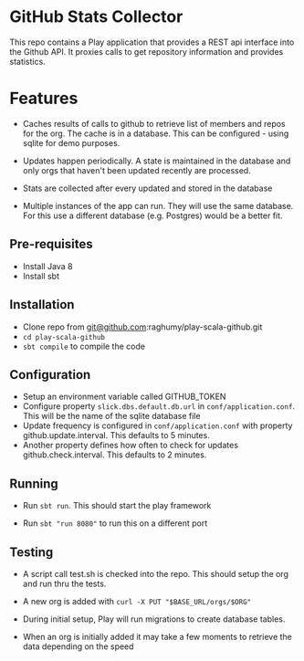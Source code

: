 # GitHub Stats Collector

This repo contains a Play application that provides a REST api interface into the Github API. It proxies
calls to get repository information and provides statistics.

# Features

* Caches results of calls to github to retrieve list of members and repos for the org. The cache is in a database.
This can be configured - using sqlite for demo purposes.

* Updates happen periodically. A state is maintained in the database and only orgs that haven't been updated recently
are processed.

* Stats are collected after every updated and stored in the database

* Multiple instances of the app can run. They will use the same database. For this use a different database (e.g. Postgres)
would be a better fit.

## Pre-requisites

* Install Java 8
* Install sbt

## Installation

* Clone repo from git@github.com:raghumy/play-scala-github.git
* `cd play-scala-github`
* `sbt compile` to compile the code

## Configuration

* Setup an environment variable called GITHUB_TOKEN
* Configure property `slick.dbs.default.db.url` in `conf/application.conf`. This will be the name of the sqlite database file
* Update frequency is configured in `conf/application.conf` with property github.update.interval. This defaults to 5 minutes.
* Another property defines how often to check for updates github.check.interval. This defaults to 2 minutes.
## Running

* Run `sbt run`. This should start the play framework

* Run `sbt "run 8080"` to run this on a different port

## Testing

* A script call test.sh is checked into the repo. This should setup the org and run thru the tests.

* A new org is added with `curl -X PUT "$BASE_URL/orgs/$ORG"`

* During initial setup, Play will run migrations to create database tables.

* When an org is initially added it may take a few moments to retrieve the data depending on the speed